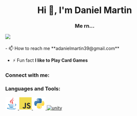 <h1 align="center">Hi 👋, I'm Daniel Martin</h1>
<h3 align="center">Me rn...</h3>
<img src="[https://github.com/Anmol-Baranwal/Cool-GIFs-For-GitHub/assets/74038190/ff1b5f32-9420-4dde-b2b9-ed2c0aa17459](https://github-production-user-asset-6210df.s3.amazonaws.com/74038190/240885248-ff1b5f32-9420-4dde-b2b9-ed2c0aa17459.gif?X-Amz-Algorithm=AWS4-HMAC-SHA256&X-Amz-Credential=AKIAVCODYLSA53PQK4ZA%2F20240802%2Fus-east-1%2Fs3%2Faws4_request&X-Amz-Date=20240802T164648Z&X-Amz-Expires=300&X-Amz-Signature=b74a5a51f2a67783b45d0b1acfef5990c57926f7375ee151493fde6d4a6919e3&X-Amz-SignedHeaders=host&actor_id=177253186&key_id=0&repo_id=588181932)" width="500">
<br><br>
- 📫 How to reach me **adanielmartin39@gmail.com**

- ⚡ Fun fact **I like to Play Card Games**

<h3 align="left">Connect with me:</h3>
<p align="left">
</p>
<h3 align="left">Languages and Tools:</h3>
<p align="left"> <a href="https://www.java.com" target="_blank" rel="noreferrer"> <img src="https://raw.githubusercontent.com/devicons/devicon/master/icons/java/java-original.svg" alt="java" width="40" height="40"/> </a> <a href="https://developer.mozilla.org/en-US/docs/Web/JavaScript" target="_blank" rel="noreferrer"> <img src="https://raw.githubusercontent.com/devicons/devicon/master/icons/javascript/javascript-original.svg" alt="javascript" width="40" height="40"/> </a> <a href="https://www.python.org" target="_blank" rel="noreferrer"> <img src="https://raw.githubusercontent.com/devicons/devicon/master/icons/python/python-original.svg" alt="python" width="40" height="40"/> </a> <a href="https://unity.com/" target="_blank" rel="noreferrer"> <img src="https://www.vectorlogo.zone/logos/unity3d/unity3d-icon.svg" alt="unity" width="40" height="40"/> </a> </p>
